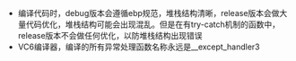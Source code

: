 * 编译代码时，debug版本会遵循ebp规范，堆栈结构清晰，release版本会做大量代码优化，堆栈结构可能会出现混乱。但是在有try-catch机制的函数中，release版本不会做任何优化，以防堆栈结构出现错误
* VC6编译器，编译的所有异常处理函数名称永远是__except_handler3